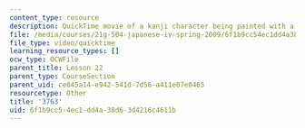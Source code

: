 ```yaml
---
content_type: resource
description: QuickTime movie of a kanji character being painted with a brush.
file: /media/courses/21g-504-japanese-iv-spring-2009/6f1b9cc54ec1dd4a38d63d4216c4611b_3763.mov
file_type: video/quicktime
learning_resource_types: []
ocw_type: OCWFile
parent_title: Lesson 22
parent_type: CourseSection
parent_uid: ce845a14-e942-541d-7d56-a411e07e0465
resourcetype: Other
title: '3763'
uid: 6f1b9cc5-4ec1-dd4a-38d6-3d4216c4611b
---
```

